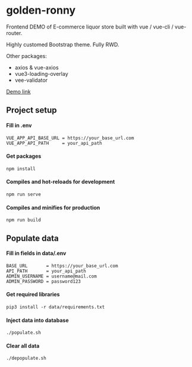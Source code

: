 # golden-ronny

Frontend DEMO of E-commerce liquor store built with vue / vue-cli / vue-router.

Highly customed Bootstrap theme. Fully RWD.

Other packages:

- axios & vue-axios
- vue3-loading-overlay
- vee-validator

[Demo link](https://zasper32171.github.io/golden_ronny/)

## Project setup
#### Fill in .env
```
VUE_APP_API_BASE_URL = https://your_base_url.com
VUE_APP_API_PATH     = your_api_path
```

#### Get packages
```
npm install
```

#### Compiles and hot-reloads for development
```
npm run serve
```

#### Compiles and minifies for production
```
npm run build
```

## Populate data

#### Fill in fields in data/.env
```
BASE_URL       = https://your_base_url.com
API_PATH       = your_api_path
ADMIN_USERNAME = username@mail.com
ADMIN_PASSWORD = password123
```

#### Get required libraries
```
pip3 install -r data/requirements.txt
```

#### Inject data into database
```
./populate.sh
```

#### Clear all data
```
./depopulate.sh
```
